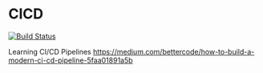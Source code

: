 # CICD

[![Build Status](https://travis-ci.com/ajplee/CICD.svg?branch=master)](https://travis-ci.org/github/ajplee/CICD)

Learning CI/CD Pipelines
https://medium.com/bettercode/how-to-build-a-modern-ci-cd-pipeline-5faa01891a5b
